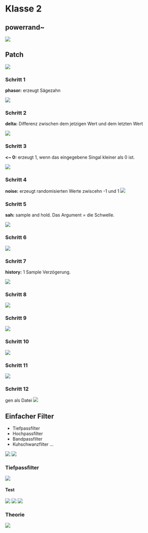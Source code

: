 # Klasse 2

## powerrand~

![](Klasse2/png/exprand.png)

## Patch

![](Klasse2/png/exprand_gen.png)

### Schritt 1

**phasor:** erzeugt Sägezahn

![](Klasse2/png/step1.png)

### Schritt 2

**delta:** Differenz zwischen dem jetzigen Wert und dem letzten Wert

![](Klasse2/png/step2.png)

### Schritt 3
**<~ 0:** erzeugt 1, wenn das eingegebene Singal kleiner als 0 ist.


![](Klasse2/png/step3.png)

### Schritt 4
**noise:** erzeugt randomisierten Werte zwiscehn -1 und 1
![](Klasse2/png/step4.png)

### Schritt 5

**sah:** sample and hold. Das Argument = die Schwelle.

![](Klasse2/png/step5.png)


### Schritt 6

![](Klasse2/png/step6.png)

### Schritt 7
**history:** 1 Sample Verzögerung.

![](Klasse2/png/step7.png)

### Schritt 8

![](Klasse2/png/step8.png)


### Schritt 9

![](Klasse2/png/step9.png)


### Schritt 10

![](Klasse2/png/step10.png)

### Schritt 11

![](Klasse2/png/step11.png)

### Schritt 12

gen als Datei
![](Klasse2/png/step12.png)

## Einfacher Filter

- Tiefpassfilter
- Hochpassfilter
- Bandpassfilter
- Kuhschwanzfilter 
...

![](Klasse2/png/onepole.png)
![](Klasse2/png/feedback.png)

### Tiefpassfilter
![](Klasse2/png/lowpass.png)

#### Test
![](Klasse2/png/high.png)
![](Klasse2/png/mid.png)
![](Klasse2/png/low.png)

### Theorie
![](Klasse2/png/theorie.png)
